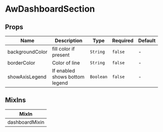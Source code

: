 # AwDashboardSection

## Props

<!-- @vuese:AwDashboardSection:props:start -->
|Name|Description|Type|Required|Default|
|---|---|---|---|---|
|backgroundColor|fill color if present|`String`|`false`|-|
|borderColor|Color of line|`String`|`false`|-|
|showAxisLegend|If enabled shows bottom legend|`Boolean`|`false`|-|

<!-- @vuese:AwDashboardSection:props:end -->


## MixIns

<!-- @vuese:AwDashboardSection:mixIns:start -->
|MixIn|
|---|
|dashboardMixin|

<!-- @vuese:AwDashboardSection:mixIns:end -->


